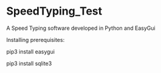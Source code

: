 # SpeedTyping_Test
A Speed ​​Typing software developed in Python and EasyGui


Installing prerequisites:


pip3 install easygui

pip3 install sqlite3
